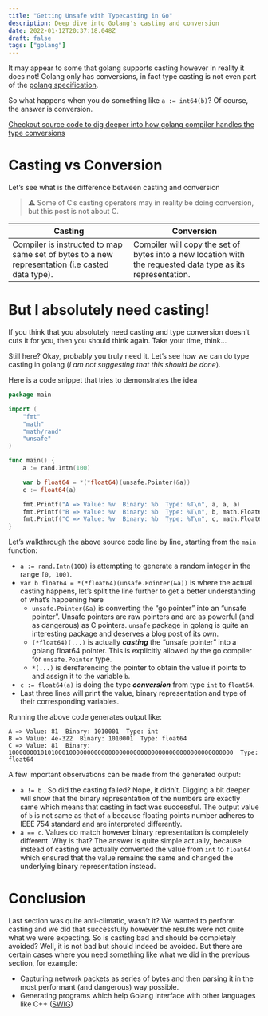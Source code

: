 ```yaml
---
title: "Getting Unsafe with Typecasting in Go"
description: Deep dive into Golang's casting and conversion
date: 2022-01-12T20:37:18.048Z
draft: false
tags: ["golang"]
---
```


It may appear to some that golang supports casting however in reality it does not! Golang only has conversions, in fact type casting is not even part of the [golang specification](https://go.dev/ref/spec).

So what happens when you do something like `a := int64(b)`? Of course, the answer is conversion.

[Checkout source code to dig deeper into how golang compiler handles the type conversions](https://github.com/golang/go/blob/11b28e7e98bce0d92d8b49c6d222fb66858994ff/src/cmd/compile/internal/typecheck/const.go#L78)

# Casting vs Conversion

Let’s see what is the difference between casting and conversion

> ⚠️ Some of C’s casting operators may in reality be doing conversion, but this post is not about C.
>

| Casting | Conversion |
| --- | --- |
| Compiler is instructed to map same set of bytes to a new representation (i.e casted data type). | Compiler will copy the set of bytes into a new location with the requested data type as its representation. |

# But I absolutely need casting!

If you think that you absolutely need casting and type conversion doesn’t cuts it for you, then you should think again. Take your time, think...

Still here? Okay, probably you truly need it. Let’s see how we can do type casting in golang (*I am not suggesting that this should be done*).

Here is a code snippet that tries to demonstrates the idea

```go
package main

import (
	"fmt"
	"math"
	"math/rand"
	"unsafe"
)

func main() {
	a := rand.Intn(100)

	var b float64 = *(*float64)(unsafe.Pointer(&a))
	c := float64(a)

	fmt.Printf("A => Value: %v  Binary: %b  Type: %T\n", a, a, a)
	fmt.Printf("B => Value: %v  Binary: %b  Type: %T\n", b, math.Float64bits(b), b)
	fmt.Printf("C => Value: %v  Binary: %b  Type: %T\n", c, math.Float64bits(c), c)
}
```

Let’s walkthrough the above source code line by line, starting from the `main` function:

- `a := rand.Intn(100)` is attempting to generate a random integer in the range `[0, 100)`.
- `var b float64 = *(*float64)(unsafe.Pointer(&a))` is where the actual casting happens, let’s split the line further to get a better understanding of what’s happening here
    - `unsafe.Pointer(&a)` is converting the “go pointer” into an “unsafe pointer”. Unsafe pointers are raw pointers and are as powerful (and as dangerous) as C pointers. `unsafe` package in golang is quite an interesting package and deserves a blog post of its own.
    - `(*float64)(...)` is actually ***casting*** the “unsafe pointer” into a golang float64 pointer. This is explicitly allowed by the go compiler for `unsafe.Pointer` type.
    - `*(...)` is dereferencing the pointer to obtain the value it points to and assign it to the variable `b`.
- `c := float64(a)` is doing the type ***conversion*** from type `int` to `float64`.
- Last three lines will print the value, binary representation and type of their corresponding variables.

Running the above code generates output like:

```
A => Value: 81  Binary: 1010001  Type: int
B => Value: 4e-322  Binary: 1010001  Type: float64
C => Value: 81  Binary: 100000001010100010000000000000000000000000000000000000000000000  Type: float64
```

A few important observations can be made from the generated output:

- `a != b` . So did the casting failed? Nope, it didn’t. Digging a bit deeper will show that the binary representation of the numbers are exactly same which means that casting in fact was successful. The output value of `b` is not same as that of `a` because floating points number adheres to IEEE 754 standard and are interpreted differently.
- `a == c`. Values do match however binary representation is completely different. Why is that? The answer is quite simple actually, because instead of casting we actually converted the value from `int` to `float64` which ensured that the value remains the same and changed the underlying binary representation instead.

# Conclusion

Last section was quite anti-climatic, wasn’t it? We wanted to perform casting and we did that successfully however the results were not quite what we were expecting. So is casting bad and should be completely avoided? Well, it is not bad but should indeed be avoided. But there are certain cases where you need something like what we did in the previous section, for example:

- Capturing network packets as series of bytes and then parsing it in the most performant (and dangerous) way possible.
- Generating programs which help Golang interface with other languages like C++ ([SWIG](http://www.swig.org/Doc2.0/Go.html))